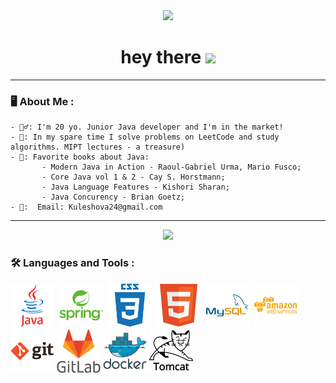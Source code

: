 <div id="header" align="center">
  <img src="https://media.giphy.com/media/1GEATImIxEXVR79Dhk/giphy.gif" width="450"/>
</div>

<h1>
  <div id="header"  align="center">
   hey there
  <img src="https://media.giphy.com/media/hvRJCLFzcasrR4ia7z/giphy.gif" width="50"/>
</h1>
  
  ---
  
  ### 🖥️ About Me :
    - 🙇‍♂️: I'm 20 yo. Junior Java developer and I'm in the market!
    - 🔎: In my spare time I solve problems on LeetCode and study algorithms. MIPT lectures - a treasure)
    - 📖: Favorite books about Java:
           - Modern Java in Action - Raoul-Gabriel Urma, Mario Fusco;
           - Core Java vol 1 & 2 - Cay S. Horstmann;
           - Java Language Features - Kishori Sharan;
           - Java Concurency - Brian Goetz; 
    - 📧:  Email: Kuleshova24@gmail.com
  
  ---
  <div id="header" align="center">
  <img src="https://media.giphy.com/media/oYQ9HRm5Mo7VXeMNVR/giphy.gif" width="250"/>
</div>
  
  ### :hammer_and_wrench: Languages and Tools :
  <div>
        <img src="https://github.com/devicons/devicon/blob/master/icons/java/java-original-wordmark.svg" title="Java" alt="Java" width="70" height="70"/>&nbsp;
    <img src="https://github.com/devicons/devicon/blob/master/icons/spring/spring-original-wordmark.svg" title="Spring" alt="Spring" width="70" height="70"/>&nbsp;
     <img src="https://github.com/devicons/devicon/blob/master/icons/css3/css3-plain-wordmark.svg"  title="CSS3" alt="CSS" width="70" height="70"/>&nbsp;
     <img src="https://github.com/devicons/devicon/blob/master/icons/html5/html5-original.svg" title="HTML5" alt="HTML" width="70" height="70"/>&nbsp;
    <img src="https://github.com/devicons/devicon/blob/master/icons/mysql/mysql-original-wordmark.svg" title="MySQL"  alt="MySQL" width="70" height="70"/>&nbsp;
    <img src="https://github.com/devicons/devicon/blob/master/icons/amazonwebservices/amazonwebservices-plain-wordmark.svg" title="AWS" alt="AWS" width="70" height="70"/>&nbsp;
    <img src="https://github.com/devicons/devicon/blob/master/icons/git/git-original-wordmark.svg" title="Git" **alt="Git" width="70" height="70"/>
    <img src="https://github.com/devicons/devicon/blob/master/icons/gitlab/gitlab-original-wordmark.svg" title="GitLab" **alt="GitLab" width="70" height="70"/>
      <img src="https://github.com/devicons/devicon/blob/master/icons/docker/docker-original-wordmark.svg" title="GitLab" **alt="GitLab" width="70" height="70"/>
    <img src="https://github.com/devicons/devicon/blob/master/icons/tomcat/tomcat-line-wordmark.svg" title="TomCat" **alt="TomCat" width="70" height="70"/>
     </div>
  
    
  
  
  

